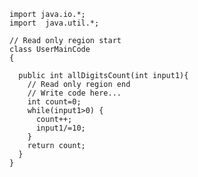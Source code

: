     import java.io.*;
    import  java.util.*;

    // Read only region start
    class UserMainCode
    {

      public int allDigitsCount(int input1){
        // Read only region end
        // Write code here...
        int count=0;
        while(input1>0) {
          count++;
          input1/=10;
        }
        return count;
      }
    }
